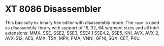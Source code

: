 XT 8086 Disassembler
====================

This basically `hx` binary hex editor with disassembly mode.
The `nasm` is used as disassembly library with support of 16, 32, 64
segment sizes and all Intel extensions:
MMX, SSE, SSE2, SSE3, SSE4.1 SSE4.2, SSE5, KNI, AVX, AVX-2, AVX-512, AES,
AMX, TSX, MPX, FMA, VNNI, GFNI, SGX, CET, PKU.
